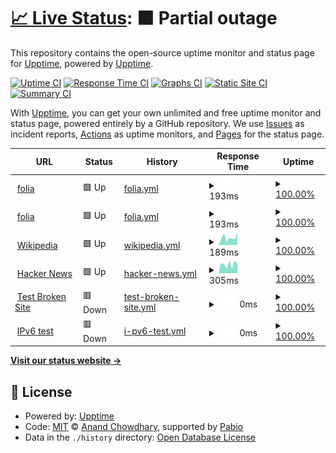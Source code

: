 # [📈 Live Status](https://demo.upptime.js.org): <!--live status--> **🟧 Partial outage**

This repository contains the open-source uptime monitor and status page for [Upptime](https://upptime.js.org), powered by [Upptime](https://github.com/upptime/upptime).

[![Uptime CI](https://github.com/sudeepa14/upptime/workflows/Uptime%20CI/badge.svg)](https://github.com/sudeepa14/upptime/actions?query=workflow%3A%22Uptime+CI%22)
[![Response Time CI](https://github.com/sudeepa14/upptime/workflows/Response%20Time%20CI/badge.svg)](https://github.com/sudeepa14/upptime/actions?query=workflow%3A%22Response+Time+CI%22)
[![Graphs CI](https://github.com/sudeepa14/upptime/workflows/Graphs%20CI/badge.svg)](https://github.com/sudeepa14/upptime/actions?query=workflow%3A%22Graphs+CI%22)
[![Static Site CI](https://github.com/sudeepa14/upptime/workflows/Static%20Site%20CI/badge.svg)](https://github.com/sudeepa14/upptime/actions?query=workflow%3A%22Static+Site+CI%22)
[![Summary CI](https://github.com/sudeepa14/upptime/workflows/Summary%20CI/badge.svg)](https://github.com/sudeepa14/upptime/actions?query=workflow%3A%22Summary+CI%22)

With [Upptime](https://upptime.js.org), you can get your own unlimited and free uptime monitor and status page, powered entirely by a GitHub repository. We use [Issues](https://github.com/upptime/upptime/issues) as incident reports, [Actions](https://github.com/sudeepa14/upptime/actions) as uptime monitors, and [Pages](https://demo.upptime.js.org) for the status page.

<!--start: status pages-->
<!-- This summary is generated by Upptime (https://github.com/upptime/upptime) -->
<!-- Do not edit this manually, your changes will be overwritten -->
<!-- prettier-ignore -->
| URL | Status | History | Response Time | Uptime |
| --- | ------ | ------- | ------------- | ------ |
| <img alt="" src="https://icons.duckduckgo.com/ip3/folia.com.ico" height="13"> [folia](http://folia.com) | 🟩 Up | [folia.yml](https://github.com/Sudeepa14/uptime/commits/HEAD/history/folia.yml) | <details><summary><img alt="Response time graph" src="./graphs/folia/response-time-week.png" height="20"> 193ms</summary><br><a href="https://sudeepa14.github.io/upptime/history/folia"><img alt="Response time 212" src="https://img.shields.io/endpoint?url=https%3A%2F%2Fraw.githubusercontent.com%2FSudeepa14%2Fuptime%2FHEAD%2Fapi%2Ffolia%2Fresponse-time.json"></a><br><a href="https://sudeepa14.github.io/upptime/history/folia"><img alt="24-hour response time 152" src="https://img.shields.io/endpoint?url=https%3A%2F%2Fraw.githubusercontent.com%2FSudeepa14%2Fuptime%2FHEAD%2Fapi%2Ffolia%2Fresponse-time-day.json"></a><br><a href="https://sudeepa14.github.io/upptime/history/folia"><img alt="7-day response time 193" src="https://img.shields.io/endpoint?url=https%3A%2F%2Fraw.githubusercontent.com%2FSudeepa14%2Fuptime%2FHEAD%2Fapi%2Ffolia%2Fresponse-time-week.json"></a><br><a href="https://sudeepa14.github.io/upptime/history/folia"><img alt="30-day response time 197" src="https://img.shields.io/endpoint?url=https%3A%2F%2Fraw.githubusercontent.com%2FSudeepa14%2Fuptime%2FHEAD%2Fapi%2Ffolia%2Fresponse-time-month.json"></a><br><a href="https://sudeepa14.github.io/upptime/history/folia"><img alt="1-year response time 212" src="https://img.shields.io/endpoint?url=https%3A%2F%2Fraw.githubusercontent.com%2FSudeepa14%2Fuptime%2FHEAD%2Fapi%2Ffolia%2Fresponse-time-year.json"></a></details> | <details><summary><a href="https://sudeepa14.github.io/upptime/history/folia">100.00%</a></summary><a href="https://sudeepa14.github.io/upptime/history/folia"><img alt="All-time uptime 100.00%" src="https://img.shields.io/endpoint?url=https%3A%2F%2Fraw.githubusercontent.com%2FSudeepa14%2Fuptime%2FHEAD%2Fapi%2Ffolia%2Fuptime.json"></a><br><a href="https://sudeepa14.github.io/upptime/history/folia"><img alt="24-hour uptime 100.00%" src="https://img.shields.io/endpoint?url=https%3A%2F%2Fraw.githubusercontent.com%2FSudeepa14%2Fuptime%2FHEAD%2Fapi%2Ffolia%2Fuptime-day.json"></a><br><a href="https://sudeepa14.github.io/upptime/history/folia"><img alt="7-day uptime 100.00%" src="https://img.shields.io/endpoint?url=https%3A%2F%2Fraw.githubusercontent.com%2FSudeepa14%2Fuptime%2FHEAD%2Fapi%2Ffolia%2Fuptime-week.json"></a><br><a href="https://sudeepa14.github.io/upptime/history/folia"><img alt="30-day uptime 100.00%" src="https://img.shields.io/endpoint?url=https%3A%2F%2Fraw.githubusercontent.com%2FSudeepa14%2Fuptime%2FHEAD%2Fapi%2Ffolia%2Fuptime-month.json"></a><br><a href="https://sudeepa14.github.io/upptime/history/folia"><img alt="1-year uptime 100.00%" src="https://img.shields.io/endpoint?url=https%3A%2F%2Fraw.githubusercontent.com%2FSudeepa14%2Fuptime%2FHEAD%2Fapi%2Ffolia%2Fuptime-year.json"></a></details>
| <img alt="" src="https://icons.duckduckgo.com/ip3/folia.com.ico" height="13"> [folia](http://folia.com) | 🟩 Up | [folia.yml](https://github.com/Sudeepa14/uptime/commits/HEAD/history/folia.yml) | <details><summary><img alt="Response time graph" src="./graphs/folia/response-time-week.png" height="20"> 193ms</summary><br><a href="https://sudeepa14.github.io/upptime/history/folia"><img alt="Response time 212" src="https://img.shields.io/endpoint?url=https%3A%2F%2Fraw.githubusercontent.com%2FSudeepa14%2Fuptime%2FHEAD%2Fapi%2Ffolia%2Fresponse-time.json"></a><br><a href="https://sudeepa14.github.io/upptime/history/folia"><img alt="24-hour response time 152" src="https://img.shields.io/endpoint?url=https%3A%2F%2Fraw.githubusercontent.com%2FSudeepa14%2Fuptime%2FHEAD%2Fapi%2Ffolia%2Fresponse-time-day.json"></a><br><a href="https://sudeepa14.github.io/upptime/history/folia"><img alt="7-day response time 193" src="https://img.shields.io/endpoint?url=https%3A%2F%2Fraw.githubusercontent.com%2FSudeepa14%2Fuptime%2FHEAD%2Fapi%2Ffolia%2Fresponse-time-week.json"></a><br><a href="https://sudeepa14.github.io/upptime/history/folia"><img alt="30-day response time 197" src="https://img.shields.io/endpoint?url=https%3A%2F%2Fraw.githubusercontent.com%2FSudeepa14%2Fuptime%2FHEAD%2Fapi%2Ffolia%2Fresponse-time-month.json"></a><br><a href="https://sudeepa14.github.io/upptime/history/folia"><img alt="1-year response time 212" src="https://img.shields.io/endpoint?url=https%3A%2F%2Fraw.githubusercontent.com%2FSudeepa14%2Fuptime%2FHEAD%2Fapi%2Ffolia%2Fresponse-time-year.json"></a></details> | <details><summary><a href="https://sudeepa14.github.io/upptime/history/folia">100.00%</a></summary><a href="https://sudeepa14.github.io/upptime/history/folia"><img alt="All-time uptime 100.00%" src="https://img.shields.io/endpoint?url=https%3A%2F%2Fraw.githubusercontent.com%2FSudeepa14%2Fuptime%2FHEAD%2Fapi%2Ffolia%2Fuptime.json"></a><br><a href="https://sudeepa14.github.io/upptime/history/folia"><img alt="24-hour uptime 100.00%" src="https://img.shields.io/endpoint?url=https%3A%2F%2Fraw.githubusercontent.com%2FSudeepa14%2Fuptime%2FHEAD%2Fapi%2Ffolia%2Fuptime-day.json"></a><br><a href="https://sudeepa14.github.io/upptime/history/folia"><img alt="7-day uptime 100.00%" src="https://img.shields.io/endpoint?url=https%3A%2F%2Fraw.githubusercontent.com%2FSudeepa14%2Fuptime%2FHEAD%2Fapi%2Ffolia%2Fuptime-week.json"></a><br><a href="https://sudeepa14.github.io/upptime/history/folia"><img alt="30-day uptime 100.00%" src="https://img.shields.io/endpoint?url=https%3A%2F%2Fraw.githubusercontent.com%2FSudeepa14%2Fuptime%2FHEAD%2Fapi%2Ffolia%2Fuptime-month.json"></a><br><a href="https://sudeepa14.github.io/upptime/history/folia"><img alt="1-year uptime 100.00%" src="https://img.shields.io/endpoint?url=https%3A%2F%2Fraw.githubusercontent.com%2FSudeepa14%2Fuptime%2FHEAD%2Fapi%2Ffolia%2Fuptime-year.json"></a></details>
| <img alt="" src="https://icons.duckduckgo.com/ip3/en.wikipedia.org.ico" height="13"> [Wikipedia](https://en.wikipedia.org) | 🟩 Up | [wikipedia.yml](https://github.com/Sudeepa14/uptime/commits/HEAD/history/wikipedia.yml) | <details><summary><img alt="Response time graph" src="./graphs/wikipedia/response-time-week.png" height="20"> 189ms</summary><br><a href="https://sudeepa14.github.io/upptime/history/wikipedia"><img alt="Response time 198" src="https://img.shields.io/endpoint?url=https%3A%2F%2Fraw.githubusercontent.com%2FSudeepa14%2Fuptime%2FHEAD%2Fapi%2Fwikipedia%2Fresponse-time.json"></a><br><a href="https://sudeepa14.github.io/upptime/history/wikipedia"><img alt="24-hour response time 79" src="https://img.shields.io/endpoint?url=https%3A%2F%2Fraw.githubusercontent.com%2FSudeepa14%2Fuptime%2FHEAD%2Fapi%2Fwikipedia%2Fresponse-time-day.json"></a><br><a href="https://sudeepa14.github.io/upptime/history/wikipedia"><img alt="7-day response time 189" src="https://img.shields.io/endpoint?url=https%3A%2F%2Fraw.githubusercontent.com%2FSudeepa14%2Fuptime%2FHEAD%2Fapi%2Fwikipedia%2Fresponse-time-week.json"></a><br><a href="https://sudeepa14.github.io/upptime/history/wikipedia"><img alt="30-day response time 145" src="https://img.shields.io/endpoint?url=https%3A%2F%2Fraw.githubusercontent.com%2FSudeepa14%2Fuptime%2FHEAD%2Fapi%2Fwikipedia%2Fresponse-time-month.json"></a><br><a href="https://sudeepa14.github.io/upptime/history/wikipedia"><img alt="1-year response time 198" src="https://img.shields.io/endpoint?url=https%3A%2F%2Fraw.githubusercontent.com%2FSudeepa14%2Fuptime%2FHEAD%2Fapi%2Fwikipedia%2Fresponse-time-year.json"></a></details> | <details><summary><a href="https://sudeepa14.github.io/upptime/history/wikipedia">100.00%</a></summary><a href="https://sudeepa14.github.io/upptime/history/wikipedia"><img alt="All-time uptime 100.00%" src="https://img.shields.io/endpoint?url=https%3A%2F%2Fraw.githubusercontent.com%2FSudeepa14%2Fuptime%2FHEAD%2Fapi%2Fwikipedia%2Fuptime.json"></a><br><a href="https://sudeepa14.github.io/upptime/history/wikipedia"><img alt="24-hour uptime 100.00%" src="https://img.shields.io/endpoint?url=https%3A%2F%2Fraw.githubusercontent.com%2FSudeepa14%2Fuptime%2FHEAD%2Fapi%2Fwikipedia%2Fuptime-day.json"></a><br><a href="https://sudeepa14.github.io/upptime/history/wikipedia"><img alt="7-day uptime 100.00%" src="https://img.shields.io/endpoint?url=https%3A%2F%2Fraw.githubusercontent.com%2FSudeepa14%2Fuptime%2FHEAD%2Fapi%2Fwikipedia%2Fuptime-week.json"></a><br><a href="https://sudeepa14.github.io/upptime/history/wikipedia"><img alt="30-day uptime 100.00%" src="https://img.shields.io/endpoint?url=https%3A%2F%2Fraw.githubusercontent.com%2FSudeepa14%2Fuptime%2FHEAD%2Fapi%2Fwikipedia%2Fuptime-month.json"></a><br><a href="https://sudeepa14.github.io/upptime/history/wikipedia"><img alt="1-year uptime 100.00%" src="https://img.shields.io/endpoint?url=https%3A%2F%2Fraw.githubusercontent.com%2FSudeepa14%2Fuptime%2FHEAD%2Fapi%2Fwikipedia%2Fuptime-year.json"></a></details>
| <img alt="" src="https://icons.duckduckgo.com/ip3/news.ycombinator.com.ico" height="13"> [Hacker News](https://news.ycombinator.com) | 🟩 Up | [hacker-news.yml](https://github.com/Sudeepa14/uptime/commits/HEAD/history/hacker-news.yml) | <details><summary><img alt="Response time graph" src="./graphs/hacker-news/response-time-week.png" height="20"> 305ms</summary><br><a href="https://sudeepa14.github.io/upptime/history/hacker-news"><img alt="Response time 306" src="https://img.shields.io/endpoint?url=https%3A%2F%2Fraw.githubusercontent.com%2FSudeepa14%2Fuptime%2FHEAD%2Fapi%2Fhacker-news%2Fresponse-time.json"></a><br><a href="https://sudeepa14.github.io/upptime/history/hacker-news"><img alt="24-hour response time 370" src="https://img.shields.io/endpoint?url=https%3A%2F%2Fraw.githubusercontent.com%2FSudeepa14%2Fuptime%2FHEAD%2Fapi%2Fhacker-news%2Fresponse-time-day.json"></a><br><a href="https://sudeepa14.github.io/upptime/history/hacker-news"><img alt="7-day response time 305" src="https://img.shields.io/endpoint?url=https%3A%2F%2Fraw.githubusercontent.com%2FSudeepa14%2Fuptime%2FHEAD%2Fapi%2Fhacker-news%2Fresponse-time-week.json"></a><br><a href="https://sudeepa14.github.io/upptime/history/hacker-news"><img alt="30-day response time 319" src="https://img.shields.io/endpoint?url=https%3A%2F%2Fraw.githubusercontent.com%2FSudeepa14%2Fuptime%2FHEAD%2Fapi%2Fhacker-news%2Fresponse-time-month.json"></a><br><a href="https://sudeepa14.github.io/upptime/history/hacker-news"><img alt="1-year response time 306" src="https://img.shields.io/endpoint?url=https%3A%2F%2Fraw.githubusercontent.com%2FSudeepa14%2Fuptime%2FHEAD%2Fapi%2Fhacker-news%2Fresponse-time-year.json"></a></details> | <details><summary><a href="https://sudeepa14.github.io/upptime/history/hacker-news">100.00%</a></summary><a href="https://sudeepa14.github.io/upptime/history/hacker-news"><img alt="All-time uptime 100.00%" src="https://img.shields.io/endpoint?url=https%3A%2F%2Fraw.githubusercontent.com%2FSudeepa14%2Fuptime%2FHEAD%2Fapi%2Fhacker-news%2Fuptime.json"></a><br><a href="https://sudeepa14.github.io/upptime/history/hacker-news"><img alt="24-hour uptime 100.00%" src="https://img.shields.io/endpoint?url=https%3A%2F%2Fraw.githubusercontent.com%2FSudeepa14%2Fuptime%2FHEAD%2Fapi%2Fhacker-news%2Fuptime-day.json"></a><br><a href="https://sudeepa14.github.io/upptime/history/hacker-news"><img alt="7-day uptime 100.00%" src="https://img.shields.io/endpoint?url=https%3A%2F%2Fraw.githubusercontent.com%2FSudeepa14%2Fuptime%2FHEAD%2Fapi%2Fhacker-news%2Fuptime-week.json"></a><br><a href="https://sudeepa14.github.io/upptime/history/hacker-news"><img alt="30-day uptime 100.00%" src="https://img.shields.io/endpoint?url=https%3A%2F%2Fraw.githubusercontent.com%2FSudeepa14%2Fuptime%2FHEAD%2Fapi%2Fhacker-news%2Fuptime-month.json"></a><br><a href="https://sudeepa14.github.io/upptime/history/hacker-news"><img alt="1-year uptime 100.00%" src="https://img.shields.io/endpoint?url=https%3A%2F%2Fraw.githubusercontent.com%2FSudeepa14%2Fuptime%2FHEAD%2Fapi%2Fhacker-news%2Fuptime-year.json"></a></details>
| <img alt="" src="https://icons.duckduckgo.com/ip3/thissitedoesnotexist.koj.co.ico" height="13"> [Test Broken Site](https://thissitedoesnotexist.koj.co) | 🟥 Down | [test-broken-site.yml](https://github.com/Sudeepa14/uptime/commits/HEAD/history/test-broken-site.yml) | <details><summary><img alt="Response time graph" src="./graphs/test-broken-site/response-time-week.png" height="20"> 0ms</summary><br><a href="https://sudeepa14.github.io/upptime/history/test-broken-site"><img alt="Response time 0" src="https://img.shields.io/endpoint?url=https%3A%2F%2Fraw.githubusercontent.com%2FSudeepa14%2Fuptime%2FHEAD%2Fapi%2Ftest-broken-site%2Fresponse-time.json"></a><br><a href="https://sudeepa14.github.io/upptime/history/test-broken-site"><img alt="24-hour response time 0" src="https://img.shields.io/endpoint?url=https%3A%2F%2Fraw.githubusercontent.com%2FSudeepa14%2Fuptime%2FHEAD%2Fapi%2Ftest-broken-site%2Fresponse-time-day.json"></a><br><a href="https://sudeepa14.github.io/upptime/history/test-broken-site"><img alt="7-day response time 0" src="https://img.shields.io/endpoint?url=https%3A%2F%2Fraw.githubusercontent.com%2FSudeepa14%2Fuptime%2FHEAD%2Fapi%2Ftest-broken-site%2Fresponse-time-week.json"></a><br><a href="https://sudeepa14.github.io/upptime/history/test-broken-site"><img alt="30-day response time 0" src="https://img.shields.io/endpoint?url=https%3A%2F%2Fraw.githubusercontent.com%2FSudeepa14%2Fuptime%2FHEAD%2Fapi%2Ftest-broken-site%2Fresponse-time-month.json"></a><br><a href="https://sudeepa14.github.io/upptime/history/test-broken-site"><img alt="1-year response time 0" src="https://img.shields.io/endpoint?url=https%3A%2F%2Fraw.githubusercontent.com%2FSudeepa14%2Fuptime%2FHEAD%2Fapi%2Ftest-broken-site%2Fresponse-time-year.json"></a></details> | <details><summary><a href="https://sudeepa14.github.io/upptime/history/test-broken-site">100.00%</a></summary><a href="https://sudeepa14.github.io/upptime/history/test-broken-site"><img alt="All-time uptime 100.00%" src="https://img.shields.io/endpoint?url=https%3A%2F%2Fraw.githubusercontent.com%2FSudeepa14%2Fuptime%2FHEAD%2Fapi%2Ftest-broken-site%2Fuptime.json"></a><br><a href="https://sudeepa14.github.io/upptime/history/test-broken-site"><img alt="24-hour uptime 100.00%" src="https://img.shields.io/endpoint?url=https%3A%2F%2Fraw.githubusercontent.com%2FSudeepa14%2Fuptime%2FHEAD%2Fapi%2Ftest-broken-site%2Fuptime-day.json"></a><br><a href="https://sudeepa14.github.io/upptime/history/test-broken-site"><img alt="7-day uptime 100.00%" src="https://img.shields.io/endpoint?url=https%3A%2F%2Fraw.githubusercontent.com%2FSudeepa14%2Fuptime%2FHEAD%2Fapi%2Ftest-broken-site%2Fuptime-week.json"></a><br><a href="https://sudeepa14.github.io/upptime/history/test-broken-site"><img alt="30-day uptime 100.00%" src="https://img.shields.io/endpoint?url=https%3A%2F%2Fraw.githubusercontent.com%2FSudeepa14%2Fuptime%2FHEAD%2Fapi%2Ftest-broken-site%2Fuptime-month.json"></a><br><a href="https://sudeepa14.github.io/upptime/history/test-broken-site"><img alt="1-year uptime 100.00%" src="https://img.shields.io/endpoint?url=https%3A%2F%2Fraw.githubusercontent.com%2FSudeepa14%2Fuptime%2FHEAD%2Fapi%2Ftest-broken-site%2Fuptime-year.json"></a></details>
| <img alt="" src="https://icons.duckduckgo.com/ip3/null.ico" height="13"> [IPv6 test](forwardemail.net) | 🟥 Down | [i-pv6-test.yml](https://github.com/Sudeepa14/uptime/commits/HEAD/history/i-pv6-test.yml) | <details><summary><img alt="Response time graph" src="./graphs/i-pv6-test/response-time-week.png" height="20"> 0ms</summary><br><a href="https://sudeepa14.github.io/upptime/history/i-pv6-test"><img alt="Response time 0" src="https://img.shields.io/endpoint?url=https%3A%2F%2Fraw.githubusercontent.com%2FSudeepa14%2Fuptime%2FHEAD%2Fapi%2Fi-pv6-test%2Fresponse-time.json"></a><br><a href="https://sudeepa14.github.io/upptime/history/i-pv6-test"><img alt="24-hour response time 0" src="https://img.shields.io/endpoint?url=https%3A%2F%2Fraw.githubusercontent.com%2FSudeepa14%2Fuptime%2FHEAD%2Fapi%2Fi-pv6-test%2Fresponse-time-day.json"></a><br><a href="https://sudeepa14.github.io/upptime/history/i-pv6-test"><img alt="7-day response time 0" src="https://img.shields.io/endpoint?url=https%3A%2F%2Fraw.githubusercontent.com%2FSudeepa14%2Fuptime%2FHEAD%2Fapi%2Fi-pv6-test%2Fresponse-time-week.json"></a><br><a href="https://sudeepa14.github.io/upptime/history/i-pv6-test"><img alt="30-day response time 0" src="https://img.shields.io/endpoint?url=https%3A%2F%2Fraw.githubusercontent.com%2FSudeepa14%2Fuptime%2FHEAD%2Fapi%2Fi-pv6-test%2Fresponse-time-month.json"></a><br><a href="https://sudeepa14.github.io/upptime/history/i-pv6-test"><img alt="1-year response time 0" src="https://img.shields.io/endpoint?url=https%3A%2F%2Fraw.githubusercontent.com%2FSudeepa14%2Fuptime%2FHEAD%2Fapi%2Fi-pv6-test%2Fresponse-time-year.json"></a></details> | <details><summary><a href="https://sudeepa14.github.io/upptime/history/i-pv6-test">100.00%</a></summary><a href="https://sudeepa14.github.io/upptime/history/i-pv6-test"><img alt="All-time uptime 100.00%" src="https://img.shields.io/endpoint?url=https%3A%2F%2Fraw.githubusercontent.com%2FSudeepa14%2Fuptime%2FHEAD%2Fapi%2Fi-pv6-test%2Fuptime.json"></a><br><a href="https://sudeepa14.github.io/upptime/history/i-pv6-test"><img alt="24-hour uptime 100.00%" src="https://img.shields.io/endpoint?url=https%3A%2F%2Fraw.githubusercontent.com%2FSudeepa14%2Fuptime%2FHEAD%2Fapi%2Fi-pv6-test%2Fuptime-day.json"></a><br><a href="https://sudeepa14.github.io/upptime/history/i-pv6-test"><img alt="7-day uptime 100.00%" src="https://img.shields.io/endpoint?url=https%3A%2F%2Fraw.githubusercontent.com%2FSudeepa14%2Fuptime%2FHEAD%2Fapi%2Fi-pv6-test%2Fuptime-week.json"></a><br><a href="https://sudeepa14.github.io/upptime/history/i-pv6-test"><img alt="30-day uptime 100.00%" src="https://img.shields.io/endpoint?url=https%3A%2F%2Fraw.githubusercontent.com%2FSudeepa14%2Fuptime%2FHEAD%2Fapi%2Fi-pv6-test%2Fuptime-month.json"></a><br><a href="https://sudeepa14.github.io/upptime/history/i-pv6-test"><img alt="1-year uptime 100.00%" src="https://img.shields.io/endpoint?url=https%3A%2F%2Fraw.githubusercontent.com%2FSudeepa14%2Fuptime%2FHEAD%2Fapi%2Fi-pv6-test%2Fuptime-year.json"></a></details>

<!--end: status pages-->

[**Visit our status website →**](https://demo.upptime.js.org)

## 📄 License

- Powered by: [Upptime](https://github.com/upptime/upptime)
- Code: [MIT](./LICENSE) © [Anand Chowdhary](https://anandchowdhary.com), supported by [Pabio](https://pabio.com)
- Data in the `./history` directory: [Open Database License](https://opendatacommons.org/licenses/odbl/1-0/)
